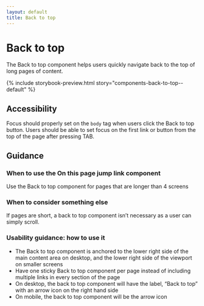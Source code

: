 ```yaml
---
layout: default
title: Back to top 
---
```


# Back to top
The Back to top component helps users quickly navigate back to the top of long pages of content.

<!-- ![Back to top component]({{site.baseurl}}/images/back-to-top.png) -->
{% include storybook-preview.html story="components-back-to-top--default" %}

## Accessibility
Focus should properly set on the `body` tag when users click the  Back to top button. Users should be able to set focus on the first link or button from the top of the page after pressing TAB. 

## Guidance

### When to use the On this page jump link component
Use the Back to top component for pages that are longer than 4 screens

### When to consider something else
If pages are short, a back to top component isn’t necessary as a user can simply scroll. 

### Usability guidance: how to use it
- The Back to top component is anchored to the lower right side of the main content area on desktop, and the lower right side of the viewport on smaller screens
- Have one sticky Back to top component per page instead of including multiple links in every section of the page
- On desktop, the back to top component will have the label, “Back to top” with an arrow icon on the right hand side
- On mobile, the back to top component will be the arrow icon 

